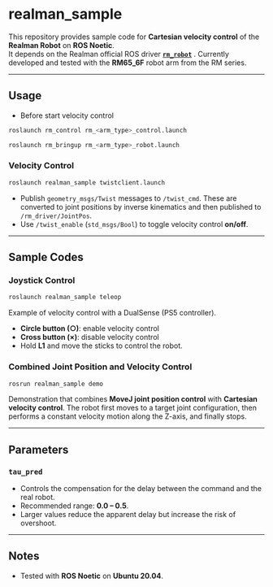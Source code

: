 # realman_sample

This repository provides sample code for **Cartesian velocity control** of the **Realman Robot** on **ROS Noetic**.  
It depends on the Realman official ROS driver **[`rm_robot`](https://github.com/realmanrobot/rm_robot)** .
Currently developed and tested with the **RM65_6F** robot arm from the RM series.

---

## Usage

* Before start velocity control
```bash
roslaunch rm_control rm_<arm_type>_control.launch
````
```bash
roslaunch rm_bringup rm_<arm_type>_robot.launch
````
### Velocity Control
```bash
roslaunch realman_sample twistclient.launch
````

* Publish `geometry_msgs/Twist` messages to `/twist_cmd`.
  These are converted to joint positions by inverse kinematics and then published to `/rm_driver/JointPos`.
* Use `/twist_enable` (`std_msgs/Bool`) to toggle velocity control **on/off**.

---

## Sample Codes

### Joystick Control

```bash
roslaunch realman_sample teleop
```

Example of velocity control with a DualSense (PS5 controller).

* **Circle button (○)**: enable velocity control
* **Cross button (×)**: disable velocity control
* Hold **L1** and move the sticks to control the robot.

### Combined Joint Position and Velocity Control

```bash
rosrun realman_sample demo
```

Demonstration that combines **MoveJ joint position control** with **Cartesian velocity control**.
The robot first moves to a target joint configuration, then performs a constant velocity motion along the Z-axis, and finally stops.

---

## Parameters

### `tau_pred`

* Controls the compensation for the delay between the command and the real robot.
* Recommended range: **0.0 – 0.5**.
* Larger values reduce the apparent delay but increase the risk of overshoot.

---

## Notes

* Tested with **ROS Noetic** on **Ubuntu 20.04**.

```
```
